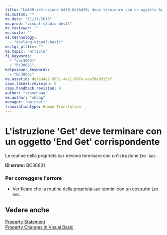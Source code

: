 ```yaml
---
title: "L&#39;istruzione &#39;Get&#39; deve terminare con un oggetto &#39;End Get&#39; corrispondente | Microsoft Docs"
ms.custom: ""
ms.date: "11/17/2016"
ms.prod: "visual-studio-dev14"
ms.reviewer: ""
ms.suite: ""
ms.technology: 
  - "devlang-visual-basic"
ms.tgt_pltfrm: ""
ms.topic: "article"
f1_keywords: 
  - "vbc30631"
  - "bc30631"
helpviewer_keywords: 
  - "BC30631"
ms.assetid: de7ca4a2-9951-4ac1-897a-aca78e89133f
caps.latest.revision: 9
caps.handback.revision: 9
author: "stevehoag"
ms.author: "shoag"
manager: "wpickett"
translationtype: Human Translation
---
```

# L&#39;istruzione &#39;Get&#39; deve terminare con un oggetto &#39;End Get&#39; corrispondente
Le routine della proprietà `Get` devono terminare con un'istruzione `End Get`.  
  
 **ID errore:** BC30631  
  
### Per correggere l'errore  
  
-   Verificare che la routine della proprietà `Get` termini con un costrutto `End Get`.  
  
## Vedere anche  
 [Property Statement](../../visual-basic/language-reference/statements/property-statement.md)   
 [Property Changes in Visual Basic](http://msdn.microsoft.com/it-it/1c138efa-9bc2-44d7-80a0-f3a7c2510264)